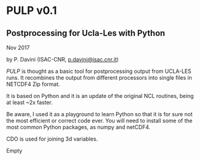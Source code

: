 # PULP v0.1
## Postprocessing for Ucla-Les with Python

Nov 2017

by P. Davini (ISAC-CNR, p.davini@isac.cnr.it)

*PULP* is thought as a basic tool for postprocessing output from UCLA-LES runs.
It recombines the output from different processors into single files in NETCDF4 Zip format.

It is based on Python and it is an update of the original NCL routines, being at least ~2x faster.

Be aware, I used it as a playground to learn Python so that it is for sure not the most efficient 
or correct code ever. 
You will need  to install some of the most common Python packages, as numpy and netCDF4.

CDO is used for joining 3d variables.

Empty

